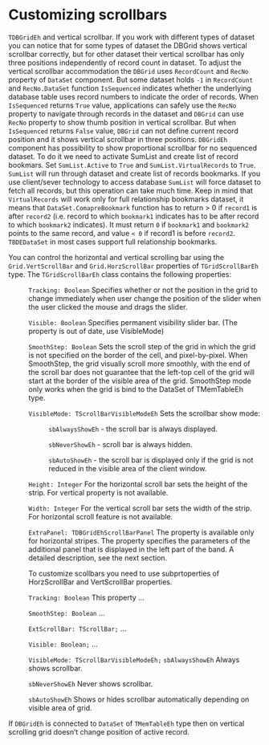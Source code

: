 # Customizing scrollbars


 `TDBGridEh` and vertical scrollbar. 
If you work with different types of dataset you can notice that for some types of dataset the DBGrid shows vertical scrollbar correctly, 
but for other dataset their vertical scrollbar has only three positions independently of record count in dataset. 
To adjust the vertical scrollbar accommodation the `DBGrid` uses `RecordCount` and `RecNo` property of `DataSet` component. 
But some dataset holds `-1` in `RecordCount` and `RecNo.DataSet` function `IsSequenced` indicates whether the 
underlying database table uses record numbers to indicate the order of records. 
When `IsSequenced` returns `True` value, applications can safely use the `RecNo` property to navigate through 
records in the dataset and `DBGrid` can use `RecNo` property to show thumb position in vertical scrollbar. 
But when `IsSequenced` returns `False` value, `DBGrid` can not define current record position and it shows 
vertical scrollbar in three positions. 
`DBGridEh` component has possibility to show proportional scrollbar for no sequenced dataset. 
To do it we need to activate SumList and create list of record bookmars. 
Set `SumList.Active` to `True` and `SumList.VirtualRecords` to `True`. 
`SumList` will run through dataset and create list of  records bookmarks. 
If you use client/sever technology to access database `SumList` will force dataset to fetch all records, 
but this operation can take much time. 
Keep in mind that `VirtualRecords` will work only for full relationship bookmarks dataset, 
it means that `DataSet.ComapreBookmark` function has to return > 0 if `record1` is after `record2` 
(i.e. record to which `bookmark1` indicates has to be after record to which `bookmark2` indicates). 
It must return `0` if `bookmark1` and `bookmark2` points to the same record, and value `< 0` if record1 is before `record2`. 
`TBDEDataSet` in most cases support full relationship bookmarks.

You can control the horizontal and vertical scrolling bar using the `Grid.VertScrollBar` and `Grid.HorzScrollBar` properties of `TGridScrollBarEh` type. 
The `TGridScrollBarEh` class contains the following properties:
<dd>

`Tracking: Boolean`
Specifies whether or not the position in the grid to change immediately when user change the position of the slider when the user clicked the mouse and drags the slider.

`Visible: Boolean`
Specifies permanent visibility slider bar. (The property is out of date, use VisibleMode)

`SmoothStep: Boolean`
Sets the scroll step of the grid in which the grid is not specified on the border of the cell, and pixel-by-pixel. When SmoothStep, the grid visually scroll more smoothly, with the end of the scroll bar does not guarantee that the left-top cell of the grid will start at the border of the visible area of the grid. SmoothStep mode only works when the grid is bind to the DataSet of TMemTableEh type.

`VisibleMode: TScrollBarVisibleModeEh`
Sets the scrollbar show mode:

<dl><dd>

`sbAlwaysShowEh` - the scroll bar is always displayed.

`sbNeverShowEh` - scroll bar is always hidden.

`sbAutoShowEh` - the scroll bar is displayed only if the grid is not reduced in the visible area of the client window.

</dd></dl> 

`Height: Integer`
For the horizontal scroll bar sets the height of the strip. For vertical property is not available.

`Width: Integer`
For the vertical scroll bar sets the width of the strip. For horizontal scroll feature is not available.

`ExtraPanel: TDBGridEhScrollBarPanel`
The property is available only for horizontal stripes. The property specifies the parameters of the additional panel that is displayed in the left part of the band. A detailed description, see the next section.

To customize scollbars you need to use subprtoperties of HorzScrollBar and VertScrollBar properties. 

`Tracking: Boolean`			This property …

`SmoothStep: Boolean`			…

`ExtScrollBar: TScrollBar;`	…

`Visible: Boolean;`			…

`VisibleMode: TScrollBarVisibleModeEh;`
			`sbAlwaysShowEh`		Always shows scrollbar.

`sbNeverShowEh`		Never shows scrollbar.

`sbAutoShowEh`		Shows or hides scrollbar automatically depending on visible area of grid.

</dd>

If `DBGridEh` is connected to `DataSet` of `TMemTableEh` type then on vertical scrolling grid doesn’t change position of active record.
